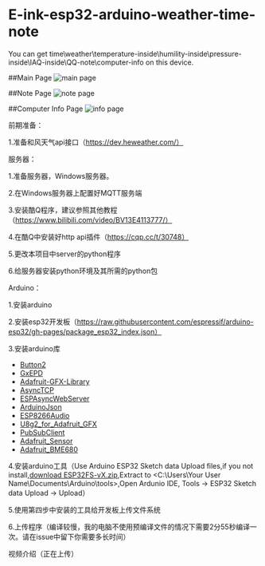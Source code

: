 # E-ink-esp32-arduino-weather-time-note
You can get time\weather\temperature-inside\humility-inside\pressure-inside\IAQ-inside\QQ-note\computer-info on this device.

##Main Page
![main page](https://github.com/Eddddddddy/E-ink-esp32-arduino-weather-time-note/blob/master/image/mainpage.JPG)

##Note Page
![note page](https://github.com/Eddddddddy/E-ink-esp32-arduino-weather-time-note/blob/master/image/notepage.JPG)

##Computer Info Page
![info page](https://github.com/Eddddddddy/E-ink-esp32-arduino-weather-time-note/blob/master/image/infopage.JPG)

前期准备：

1.准备和风天气api接口（https://dev.heweather.com/）



服务器：

1.准备服务器，Windows服务器。

2.在Windows服务器上配置好MQTT服务端

3.安装酷Q程序，建议参照其他教程（https://www.bilibili.com/video/BV13E4113777/）

4.在酷Q中安装好http api插件（https://cqp.cc/t/30748）

5.更改本项目中server的python程序

6.给服务器安装python环境及其所需的python包



Arduino：

1.安装arduino

2.安装esp32开发板（https://raw.githubusercontent.com/espressif/arduino-esp32/gh-pages/package_esp32_index.json）

3.安装arduino库
- [Button2](https://github.com/lewisxhe/Button2)<fork branch>
- [GxEPD](https://github.com/lewisxhe/GxEPD)<fork branch>
- [Adafruit-GFX-Library](https://github.com/adafruit/Adafruit-GFX-Library)
- [AsyncTCP](https://github.com/me-no-dev/AsyncTCP)
- [ESPAsyncWebServer](https://github.com/me-no-dev/ESPAsyncWebServer)
- [ArduinoJson](https://github.com/bblanchon/ArduinoJson/releases)
- [ESP8266Audio](https://github.com/earlephilhower/ESP8266Audio)
- [U8g2_for_Adafruit_GFX](https://github.com/olikraus/U8g2_for_Adafruit_GFX)
- [PubSubClient](https://github.com/knolleary/pubsubclient)
- [Adafruit_Sensor](https://github.com/adafruit/Adafruit_Sensor)
- [Adafruit_BME680](https://github.com/adafruit/Adafruit_BME680)
  
4.安装arduino工具（Use Arduino ESP32 Sketch data Upload files,if you not install,[download ESP32FS-vX.zip](https://github.com/me-no-dev/arduino-esp32fs-plugin/releases),Extract to <C:\Users\Your User Name\Documents\Arduino\tools>,Open Ardunio IDE,  Tools -> ESP32 Sketch data Upload -> Upload）

5.使用第四步中安装的工具给开发板上传文件系统

6.上传程序（编译较慢，我的电脑不使用预编译文件的情况下需要2分55秒编译一次。请在issue中留下你需要多长时间）



视频介绍（正在上传）
